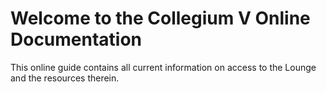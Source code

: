 # Welcome to the Collegium V Online Documentation

This online guide contains all current information on access to the Lounge and the resources therein.
